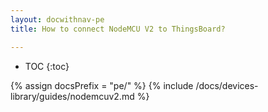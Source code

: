 ```yaml
---
layout: docwithnav-pe
title: How to connect NodeMCU V2 to ThingsBoard?

---
```


* TOC
{:toc}

{% assign docsPrefix = "pe/" %}
{% include /docs/devices-library/guides/nodemcuv2.md %}
